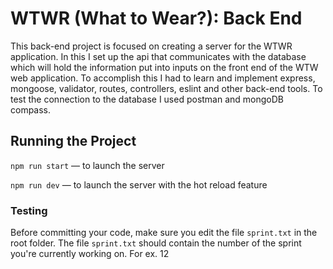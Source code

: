 # WTWR (What to Wear?): Back End

This back-end project is focused on creating a server for the WTWR application. In this I set up the api that communicates with the database which will hold the information put into inputs on the front end of the WTW web application. To accomplish this I had to learn and implement express, mongoose, validator, routes, controllers, eslint and other back-end tools. To test the connection to the database I used postman and mongoDB compass.

## Running the Project

`npm run start` — to launch the server

`npm run dev` — to launch the server with the hot reload feature

### Testing

Before committing your code, make sure you edit the file `sprint.txt` in the root folder. The file `sprint.txt` should contain the number of the sprint you're currently working on. For ex. 12
